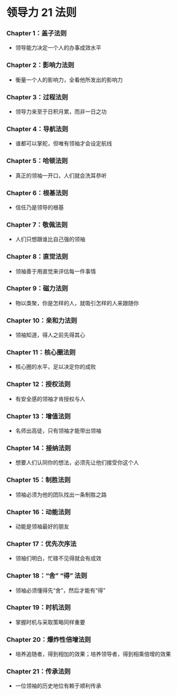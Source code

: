 # 领导力 21 法则

### Chapter 1：盖子法则
* 领导能力决定一个人的办事成效水平


### Chapter 2：影响力法则
* 衡量一个人的影响力，全看他所发出的影响力

### Chapter 3：过程法则
* 领导力来至于日积月累，而非一日之功


### Chapter 4：导航法则
* 谁都可以掌舵，但唯有领袖才会设定航线

### Chapter 5：哈顿法则
* 真正的领袖一开口，人们就会洗耳恭听

### Chapter 6：根基法则
* 信任乃是领导的根基

### Chapter 7：敬佩法则
* 人们只想跟谁比自己强的领袖

### Chapter 8：直觉法则
* 领袖善于用直觉来评估每一件事情

### Chapter 9：磁力法则
* 物以类聚，你是怎样的人，就吸引怎样的人来跟随你

### Chapter 10：亲和力法则
* 领袖知道，得人之前先得其心

### Chapter 11：核心圈法则
* 核心圈的水平，足以决定你的成败

### Chapter 12：授权法则
* 有安全感的领袖才肯授权与人

### Chapter 13：增值法则
* 名师出高徒，只有领袖才能带出领袖

### Chapter 14：接纳法则
* 想要人们认同你的想法，必须先让他们接受你这个人

### Chapter 15：制胜法则
* 领袖必须为他的团队找出一条制胜之路

### Chapter 16：动能法则
* 动能是领袖最好的朋友

### Chapter 17：优先次序法
* 领袖们明白，忙碌不见得就会有成效

### Chapter 18：“舍” “得” 法则
* 领袖必须懂得先“舍”，然后才能有“得”

### Chapter 19：时机法则
* 掌握时机与采取策略同样重要

### Chapter 20：爆炸性倍增法则
* 培养追随者，得到相加的效果；培养领导者，得到相乘倍增的效果

### Chapter 21：传承法则
* 一位领袖的历史地位有赖于顺利传承
 